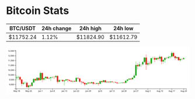 # Bitcoin Stats

BTC/USDT|24h change|24h high|24h low|
|---|---|---|---|
|$11752.24|1.12%|$11824.90|$11612.79|

<img src="./chart.svg">
